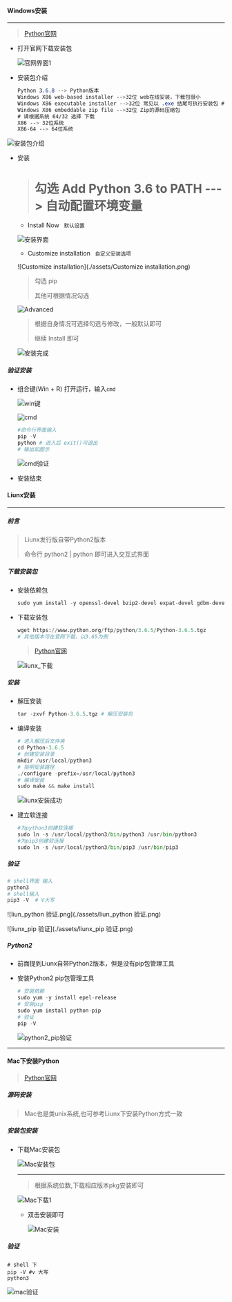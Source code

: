 #### Windows安装

---

>  [Python官网](https://www.python.org/)

- 打开官网下载安装包

  ![官网界面1](./assets/win安装.png)

- 安装包介绍

  ```css
  Python 3.6.8 --> Python版本
  Windows X86 web-based installer -->32位 web在线安装，下载包很小
  Windows X86 executable installer -->32位 常见以 .exe 结尾可执行安装包 # 推荐这个
  Windows X86 embeddable zip file -->32位 Zip的源码压缩包
  # 请根据系统 64/32 选择 下载
  X86 --> 32位系统
  X86-64 --> 64位系统
  ```


![安装包介绍](./assets/安装包介绍.png)

- 安装

  > # 勾选 Add Python 3.6 to PATH  ---> 自动配置环境变量

  - Install Now ` 默认设置`

  ![安装界面](./assets/安装.png)

  - Customize installation ` 自定义安装选项`

  ![Customize installation](./assets/Customize installation.png)

  > 勾选 pip 
  >
  > 其他可根据情况勾选

  ![Advanced](./assets/Advanced.png)

  > 根据自身情况可选择勾选与修改，一般默认即可
  >
  > 继续 Install 即可

  ![安装完成](./assets/安装完成.png)

##### 验证安装

- 组合键(Win + R) 打开运行，输入`cmd`

  ![win键](./assets/win键.png)

  ![cmd](./assets/cmd.png)

  ```python
  #命令行界面输入
  pip -V
  python # 进入后 exit()可退出 
  # 输出如图示
  ```

  ![cmd验证](./assets/cmd验证.png)

- 安装结束

#### Liunx安装
---

##### 前言

>  Liunx发行版自带Python2版本
>
>  命令行 python2 | python 即可进入交互式界面

##### 下载安装包

- 安装依赖包

  ```python
  sudo yum install -y openssl-devel bzip2-devel expat-devel gdbm-devel readline-devel sqlite-devel
  ```

- 下载安装包

  ```python
  wget https://www.python.org/ftp/python/3.6.5/Python-3.6.5.tgz
  # 其他版本可在官网下载，以3.65为例
  ```

  > [Python官网](https://www.python.org/ftp/python)

  ![liunx_下载](./assets/liunx_下载.png)

##### 安装

- 解压安装

  ```python
  tar -zxvf Python-3.6.5.tgz # 解压安装包
  ```

- 编译安装

  ```python
  # 进入解压后文件夹
  cd Python-3.6.5  
  # 创建安装目录
  mkdir /usr/local/python3
  # 指明安装路径
  ./configure -prefix=/usr/local/python3
  # 编译安装
  sudo make && make install
  ```

  ![liunx安装成功](./assets/liunx安装成功.png)

- 建立软连接

  ```python
  #为python3创建软连接
  sudo ln -s /usr/local/python3/bin/python3 /usr/bin/python3 
  #为pip3创建软连接
  sudo ln -s /usr/local/python3/bin/pip3 /usr/bin/pip3  
  ```

##### 验证

  ```python
# shell界面 输入
python3
# shell输入 
pip3 -V  # V大写
  ```

![liun_python 验证.png](./assets/liun_python 验证.png)

![liunx_pip 验证](./assets/liunx_pip 验证.png)

##### Python2 

- 前面提到Liunx自带Python2版本，但是没有pip包管理工具

- 安装Python2 pip包管理工具

  ```python
  # 安装依赖
  sudo yum -y install epel-release
  # 安装pip
  sudo yum install python-pip
  # 验证
  pip -V
  ```

  ![python2_pip验证](./assets/python2_pip验证.png)

---

#### Mac下安装Python

> [Python官网](https://www.python.org)

##### 源码安装

> Mac也是类unix系统,也可参考Liunx下安装Python方式一致

##### 安装包安装

- 下载Mac安装包

  ![Mac安装包](./assets/Mac包下载.png)

  ------

  > 根据系统位数,下载相应版本pkg安装即可

  ![Mac下载1](./assets/Mac下载1.png)

  - 双击安装即可

    ![Mac安装](./assets/Mac安装.png)

##### 验证

```shell
# shell 下
pip -V #v 大写
python3
```

![mac验证](./assets/Mac验证.png)